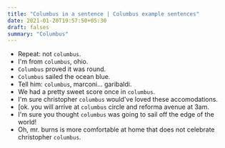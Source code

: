 ```yaml
---
title: "Columbus in a sentence | Columbus example sentences"
date: 2021-01-20T19:57:50+05:30
draft: falses
summary: "Columbus"
---
```

- Repeat: not `columbus`.
- I'm from `columbus`, ohio.
- `Columbus` proved it was round.
- `Columbus` sailed the ocean blue.
- Tell him: `columbus`, marconi... garibaldi.
- We had a pretty sweet score once in `columbus`.
- I'm sure christopher `columbus` would've loved these accomodations.
- [ok. you will arrive at `columbus` circle and reforma avenue at 3am.
- I'm sure you thought `columbus` was going to sail off the edge of the world!
- Oh, mr. burns is more comfortable at home that does not celebrate christopher `columbus`.
                 
